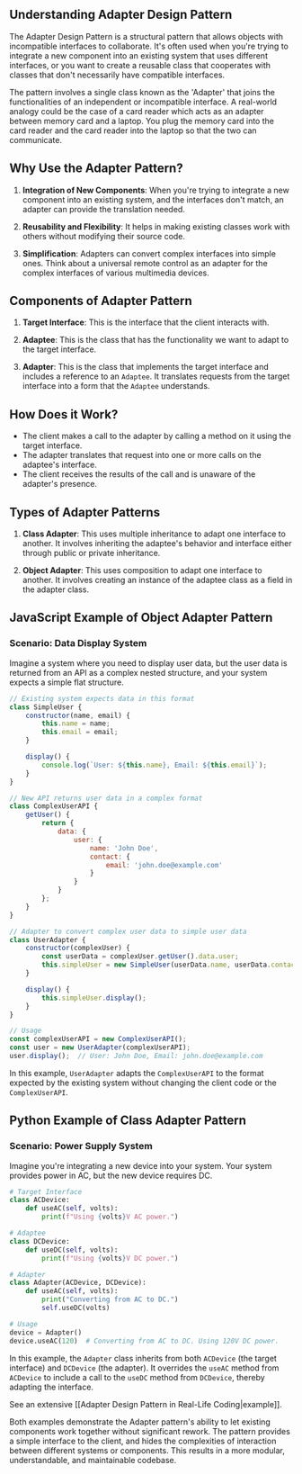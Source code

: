 
## Understanding Adapter Design Pattern

The Adapter Design Pattern is a structural pattern that allows objects with incompatible interfaces to collaborate. It's often used when you're trying to integrate a new component into an existing system that uses different interfaces, or you want to create a reusable class that cooperates with classes that don't necessarily have compatible interfaces.

The pattern involves a single class known as the 'Adapter' that joins the functionalities of an independent or incompatible interface. A real-world analogy could be the case of a card reader which acts as an adapter between memory card and a laptop. You plug the memory card into the card reader and the card reader into the laptop so that the two can communicate.

## Why Use the Adapter Pattern?

1. **Integration of New Components**: When you're trying to integrate a new component into an existing system, and the interfaces don't match, an adapter can provide the translation needed.

2. **Reusability and Flexibility**: It helps in making existing classes work with others without modifying their source code.

3. **Simplification**: Adapters can convert complex interfaces into simple ones. Think about a universal remote control as an adapter for the complex interfaces of various multimedia devices.

## Components of Adapter Pattern

1. **Target Interface**: This is the interface that the client interacts with.

2. **Adaptee**: This is the class that has the functionality we want to adapt to the target interface.

3. **Adapter**: This is the class that implements the target interface and includes a reference to an `Adaptee`. It translates requests from the target interface into a form that the `Adaptee` understands.

## How Does it Work?

- The client makes a call to the adapter by calling a method on it using the target interface.
- The adapter translates that request into one or more calls on the adaptee's interface.
- The client receives the results of the call and is unaware of the adapter's presence.

## Types of Adapter Patterns

1. **Class Adapter**: This uses multiple inheritance to adapt one interface to another. It involves inheriting the adaptee's behavior and interface either through public or private inheritance.

2. **Object Adapter**: This uses composition to adapt one interface to another. It involves creating an instance of the adaptee class as a field in the adapter class.

## JavaScript Example of Object Adapter Pattern

### Scenario: Data Display System

Imagine a system where you need to display user data, but the user data is returned from an API as a complex nested structure, and your system expects a simple flat structure.

```javascript
// Existing system expects data in this format
class SimpleUser {
    constructor(name, email) {
        this.name = name;
        this.email = email;
    }

    display() {
        console.log(`User: ${this.name}, Email: ${this.email}`);
    }
}

// New API returns user data in a complex format
class ComplexUserAPI {
    getUser() {
        return {
            data: {
                user: {
                    name: 'John Doe',
                    contact: {
                        email: 'john.doe@example.com'
                    }
                }
            }
        };
    }
}

// Adapter to convert complex user data to simple user data
class UserAdapter {
    constructor(complexUser) {
        const userData = complexUser.getUser().data.user;
        this.simpleUser = new SimpleUser(userData.name, userData.contact.email);
    }

    display() {
        this.simpleUser.display();
    }
}

// Usage
const complexUserAPI = new ComplexUserAPI();
const user = new UserAdapter(complexUserAPI);
user.display();  // User: John Doe, Email: john.doe@example.com
```

In this example, `UserAdapter` adapts the `ComplexUserAPI` to the format expected by the existing system without changing the client code or the `ComplexUserAPI`.

## Python Example of Class Adapter Pattern

### Scenario: Power Supply System

Imagine you're integrating a new device into your system. Your system provides power in AC, but the new device requires DC.

```python
# Target Interface
class ACDevice:
    def useAC(self, volts):
        print(f"Using {volts}V AC power.")

# Adaptee
class DCDevice:
    def useDC(self, volts):
        print(f"Using {volts}V DC power.")

# Adapter
class Adapter(ACDevice, DCDevice):
    def useAC(self, volts):
        print("Converting from AC to DC.")
        self.useDC(volts)

# Usage
device = Adapter()
device.useAC(120)  # Converting from AC to DC. Using 120V DC power.
```

In this example, the `Adapter` class inherits from both `ACDevice` (the target interface) and `DCDevice` (the adapter). It overrides the `useAC` method from `ACDevice` to include a call to the `useDC` method from `DCDevice`, thereby adapting the interface.

See an extensive [[Adapter Design Pattern in Real-Life Coding|example]].

Both examples demonstrate the Adapter pattern's ability to let existing components work together without significant rework. The pattern provides a simple interface to the client, and hides the complexities of interaction between different systems or components. This results in a more modular, understandable, and maintainable codebase.